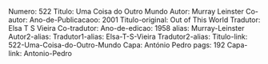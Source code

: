 Numero: 522
Titulo: Uma Coisa do Outro Mundo
Autor: Murray Leinster
Co-autor: 
Ano-de-Publicacaoo: 2001
Titulo-original: Out of This World
Tradutor: Elsa T S Vieira
Co-tradutor: 
Ano-de-edicao: 1958
alias: Murray-Leinster
Autor2-alias: 
Tradutor1-alias: Elsa-T-S-Vieira
Tradutor2-alias: 
Titulo-link: 522-Uma-Coisa-do-Outro-Mundo
Capa: António Pedro
pags: 192
Capa-link: Antonio-Pedro